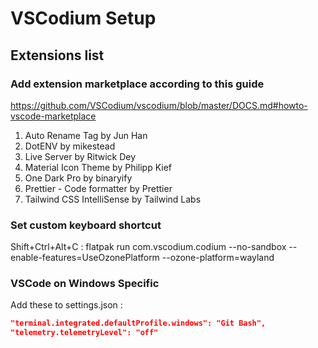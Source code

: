 # VSCodium Setup

## Extensions list

### Add extension marketplace according to this guide

https://github.com/VSCodium/vscodium/blob/master/DOCS.md#howto-vscode-marketplace

1. Auto Rename Tag by Jun Han
2. DotENV by mikestead
3. Live Server by Ritwick Dey
4. Material Icon Theme by Philipp Kief
5. One Dark Pro by binaryify
6. Prettier - Code formatter by Prettier
7. Tailwind CSS IntelliSense by Tailwind Labs

### Set custom keyboard shortcut

Shift+Ctrl+Alt+C : flatpak run com.vscodium.codium --no-sandbox --enable-features=UseOzonePlatform --ozone-platform=wayland

### VSCode on Windows Specific

Add these to settings.json :

```json
"terminal.integrated.defaultProfile.windows": "Git Bash",
"telemetry.telemetryLevel": "off"
```
